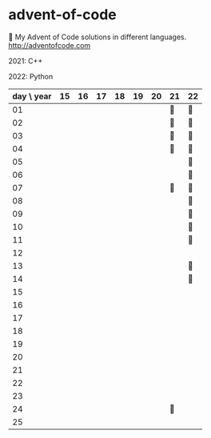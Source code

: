 # advent-of-code
🎄 My Advent of Code solutions in different languages. http://adventofcode.com

2021: C++

2022: Python

| day \ year | 15 | 16 | 17 | 18 | 19 | 20 | 21 | 22 |
|------------|----|----|----|----|----|----|----|----|
| 01         |    |    |    |    |    |    | 🎄 | 🎄 |
| 02         |    |    |    |    |    |    | 🎄 | 🎄 |
| 03         |    |    |    |    |    |    | 🎄 | 🎄 |
| 04         |    |    |    |    |    |    | 🎄 | 🎄 |
| 05         |    |    |    |    |    |    |    | 🎄 |
| 06         |    |    |    |    |    |    |    | 🎄 |
| 07         |    |    |    |    |    |    | 🎄 | 🎄 |
| 08         |    |    |    |    |    |    |    | 🎄 |
| 09         |    |    |    |    |    |    |    | 🎄 |
| 10         |    |    |    |    |    |    |    | 🎄 |
| 11         |    |    |    |    |    |    |    | 🎄 |
| 12         |    |    |    |    |    |    |    |    |
| 13         |    |    |    |    |    |    |    | 🎄 |
| 14         |    |    |    |    |    |    |    | 🎄 |
| 15         |    |    |    |    |    |    |    |    |
| 16         |    |    |    |    |    |    |    |    |
| 17         |    |    |    |    |    |    |    |    |
| 18         |    |    |    |    |    |    |    |    |
| 19         |    |    |    |    |    |    |    |    |
| 20         |    |    |    |    |    |    |    |    |
| 21         |    |    |    |    |    |    |    |    |
| 22         |    |    |    |    |    |    |    |    |
| 23         |    |    |    |    |    |    |    |    |
| 24         |    |    |    |    |    |    | 🎄 |    |
| 25         |    |    |    |    |    |    |    |    |
